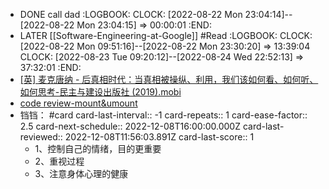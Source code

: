 - DONE call dad
  :LOGBOOK:
  CLOCK: [2022-08-22 Mon 23:04:14]--[2022-08-22 Mon 23:04:15] =>  00:00:01
  :END:
- LATER [[Software-Engineering-at-Google]] #Read
  :LOGBOOK:
  CLOCK: [2022-08-22 Mon 09:51:16]--[2022-08-22 Mon 23:30:20] =>  13:39:04
  CLOCK: [2022-08-23 Tue 09:20:12]--[2022-08-24 Wed 22:52:13] =>  37:32:01
  :END:
- [[英] 麦克唐纳 - 后真相时代：当真相被操纵、利用，我们该如何看、如何听、如何思考-民主与建设出版社 (2019).mobi](../assets/[英]_麦克唐纳_-_后真相时代：当真相被操纵、利用，我们该如何看、如何听、如何思考-民主与建设出版社_(2019)_1661180690436_0.mobi)
- [code review-mount&umount](http://gerrit-infrastructure.archeros.cn/gerrit/c/ar-dbagent/+/55325)
- 铛铛： #card
  card-last-interval:: -1
  card-repeats:: 1
  card-ease-factor:: 2.5
  card-next-schedule:: 2022-12-08T16:00:00.000Z
  card-last-reviewed:: 2022-12-08T11:56:03.891Z
  card-last-score:: 1
	- 1、控制自己的情绪，目的更重要
	- 2、重视过程
	- 3、注意身体心理的健康